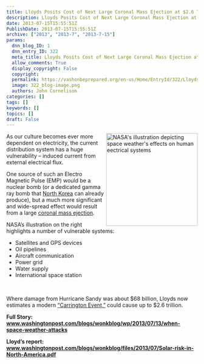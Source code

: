 ```yaml
---
title: Lloyds Posits Cost of Next Large Coronal Mass Ejection at $2.6 Trillion
description: Lloyds Posits Cost of Next Large Coronal Mass Ejection at $2.6 Trillion
date: 2013-07-15T15:55:51Z
PublishDate: 2013-07-15T15:55:51Z
archive: ["2013", "2013-7", "2013-7-15"]
params:
  dnn_blog_ID: 1
  dnn_entry_ID: 322
  meta_title: Lloyds Posits Cost of Next Large Coronal Mass Ejection at $2.6 Trillion
  allow_comments: True
  display_copyright: False
  copyright:
  permalink: https://vashonbeprepared.org/en-us/Home/EntryId/322/Lloyds-Posits-Cost-of-Next-Large-Coronal-Mass-Ejection-at-2-6-Trillion
  image: 322_blog-image.png
  authors: John Cornelison
categories: []
tags: []
keywords: []
topics: []
draft: False
---
```


<p><a href="./images/322/Windows-Live-Writer-Lloyds_74DE-spaceweather_2.png"><img title="NASA&#39;s illustration depicting space weather&#39;s effects on human eectrical systems" style="border-top: 0px; border-right: 0px; background-image: none; border-bottom: 0px; float: right; padding-top: 0px; padding-left: 0px; margin: 0px 0px 5px 5px; border-left: 0px; display: inline; padding-right: 0px" border="0" alt="NASA&#39;s illustration depicting space weather&#39;s effects on human eectrical systems" align="right" src="./images/322/Windows-Live-Writer-Lloyds_74DE-spaceweather_thumb.png" width="241" height="244" /></a>As our culture becomes ever more dependent on electricity, the current distribution system has a huge vulnerability – induced current from external electrical flux. </p>  <p>One source of such an Electro Magnetic Pulse (EMP) would be a nuclear bomb (or a dedicated gamma ray bomb that <a href="http://news.investors.com/ibd-editorials/040413-650684-north-korea-emp-blast-could-destroy-america.htm" target="_blank">North Korea</a> can already produce), but a much more significant and wide-spread effect would result from a large <a href="https://en.wikipedia.org/wiki/Coronal_mass_ejection">coronal mass ejection</a>.</p>  <p>NASA’s illustration on the right highlights a number of vulnerable systems:</p>  <ul>   <li>Satellites and GPS devices</li>    <li>Oil pipelines</li>    <li>Aircraft communication</li>    <li>Power grid</li>    <li>Water supply</li>    <li>International space station</li> </ul>  <p>&#160;</p>  <p>Where damage from Hurricane Sandy was about $68 billion, Lloyds now estimates a modern <a href="https://en.wikipedia.org/wiki/Solar_storm_of_1859">“Carrington Event,”</a> could cause up to $2.6 trillion.</p>  <p><b>Full Story: <a href="http://www.washingtonpost.com/blogs/wonkblog/wp/2013/07/13/when-space-weather-attacks">www.washingtonpost.com/blogs/wonkblog/wp/2013/07/13/when-space-weather-attacks</a></b></p>  <p><b>Lloyd’s report: <a title="http://www.washingtonpost.com/blogs/wonkblog/files/2013/07/Solar-risk-in-North-America.pdf" href="http://www.washingtonpost.com/blogs/wonkblog/files/2013/07/Solar-risk-in-North-America.pdf">www.washingtonpost.com/blogs/wonkblog/files/2013/07/Solar-risk-in-North-America.pdf</a></b></p>
